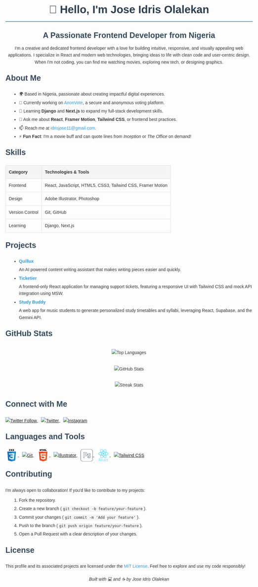 <!DOCTYPE html>
<html lang="en">
<head>
  <meta charset="UTF-8">
  <meta name="viewport" content="width=device-width, initial-scale=1.0">
</head>
<body style="font-family: Arial, sans-serif; line-height: 1.6; color: #333; max-width: 800px; margin: 20px auto; padding: 0 20px;">
  <h1 style="color: #2c3e50; font-size: 2.5em; border-bottom: 2px solid #3498db; padding-bottom: 10px; text-align: center;">👋 Hello, I'm Jose Idris Olalekan</h1>
  <h3 style="color: #34495e; font-size: 1.8em; text-align: center; margin: 10px 0;">A Passionate Frontend Developer from Nigeria</h3>
  <p style="margin: 10px 0; text-align: center;">I'm a creative and dedicated frontend developer with a love for building intuitive, responsive, and visually appealing web applications. I specialize in React and modern web technologies, bringing ideas to life with clean code and user-centric design. When I'm not coding, you can find me watching movies, exploring new tech, or designing graphics.</p>

  <h2 style="color: #34495e; font-size: 1.8em; margin-top: 20px;">About Me</h2>
  <ul style="list-style-type: disc; margin: 10px 0 10px 20px;">
    <li style="margin: 5px 0;">🌍 Based in Nigeria, passionate about creating impactful digital experiences.</li>
    <li style="margin: 5px 0;">🔭 Currently working on <a href="https://github.com/Idris-jose/anonvote" style="color: #3498db; text-decoration: none;">AnonVote</a>, a secure and anonymous voting platform.</li>
    <li style="margin: 5px 0;">🌱 Learning <strong>Django</strong> and <strong>Next.js</strong> to expand my full-stack development skills.</li>
    <li style="margin: 5px 0;">💬 Ask me about <strong>React</strong>, <strong>Framer Motion</strong>, <strong>Tailwind CSS</strong>, or frontend best practices.</li>
    <li style="margin: 5px 0;">📫 Reach me at <a href="mailto:idrisjose11@gmail.com" style="color: #3498db; text-decoration: none;">idrisjose11@gmail.com</a>.</li>
    <li style="margin: 5px 0;">⚡ <strong>Fun Fact</strong>: I'm a movie buff and can quote lines from <em>Inception</em> or <em>The Office</em> on demand!</li>
  </ul>

  <h2 style="color: #34495e; font-size: 1.8em; margin-top: 20px;">Skills</h2>
  <table style="width: 100%; border-collapse: collapse; margin: 10px 0;">
    <tr style="background: #f4f4f4;">
      <th style="padding: 10px; text-align: left; border: 1px solid #ddd;">Category</th>
      <th style="padding: 10px; text-align: left; border: 1px solid #ddd;">Technologies & Tools</th>
    </tr>
    <tr>
      <td style="padding: 10px; border: 1px solid #ddd;">Frontend</td>
      <td style="padding: 10px; border: 1px solid #ddd;">React, JavaScript, HTML5, CSS3, Tailwind CSS, Framer Motion</td>
    </tr>
    <tr>
      <td style="padding: 10px; border: 1px solid #ddd;">Design</td>
      <td style="padding: 10px; border: 1px solid #ddd;">Adobe Illustrator, Photoshop</td>
    </tr>
    <tr>
      <td style="padding: 10px; border: 1px solid #ddd;">Version Control</td>
      <td style="padding: 10px; border: 1px solid #ddd;">Git, GitHub</td>
    </tr>
    <tr>
      <td style="padding: 10px; border: 1px solid #ddd;">Learning</td>
      <td style="padding: 10px; border: 1px solid #ddd;">Django, Next.js</td>
    </tr>
  </table>

  <h2 style="color: #34495e; font-size: 1.8em; margin-top: 20px;">Projects</h2>
  <ul style="list-style-type: disc; margin: 10px 0 10px 20px;">
    <li style="margin: 5px 0;">
      <strong><a href="https://github.com/Idris-jose/Quillux" style="color: #3498db; text-decoration: none;">Quillux</a></strong>
      <p style="margin: 5px 0;">An AI powered content writing assistant that makes writing pieces easier and quickly.</p>
    </li>
    <li style="margin: 5px 0;">
      <strong><a href="https://github.com/Idris-jose/ticketier" style="color: #3498db; text-decoration: none;">Ticketier</a></strong>
      <p style="margin: 5px 0;">A frontend-only React application for managing support tickets, featuring a responsive UI with Tailwind CSS and mock API integration using MSW.</p>
    </li>
    <li style="margin: 5px 0;">
      <strong><a href="https://github.com/Idris-jose/studdy-buddy" style="color: #3498db; text-decoration: none;">Study Buddy</a></strong>
      <p style="margin: 5px 0;">A web app for music students to generate personalized study timetables and syllabi, leveraging React, Supabase, and the Gemini API.</p>
    </li>
  </ul>

  <h2 style="color: #34495e; font-size: 1.8em; margin-top: 20px;">GitHub Stats</h2>
  <p style="margin: 10px 0; text-align: center;">
    <img src="https://github-readme-stats.vercel.app/api/top-langs?username=idris-jose&show_icons=true&locale=en&layout=compact&theme=radical" alt="Top Languages" style="max-width: 100%; margin: 10px 0;" />
  </p>
  <p style="margin: 10px 0; text-align: center;">
    <img src="https://github-readme-stats.vercel.app/api?username=idris-jose&show_icons=true&locale=en&theme=radical" alt="GitHub Stats" style="max-width: 100%; margin: 10px 0;" />
  </p>
  <p style="margin: 10px 0; text-align: center;">
    <img src="https://github-readme-streak-stats.herokuapp.com/?user=idris-jose&theme=radical" alt="Streak Stats" style="max-width: 100%; margin: 10px 0;" />
  </p>

  <h2 style="color: #34495e; font-size: 1.8em; margin-top: 20px;">Connect with Me</h2>
  <p style="margin: 10px 0;">
    <a href="https://twitter.com/idrisbyte" target="_blank" style="margin-right: 10px;">
      <img src="https://img.shields.io/twitter/follow/idrisbyte?logo=twitter&style=for-the-badge" alt="Twitter Follow" style="vertical-align: middle;" />
    </a>
    <a href="https://twitter.com/idrisbyte" target="_blank" style="margin-right: 10px;">
      <img src="https://raw.githubusercontent.com/rahuldkjain/github-profile-readme-generator/master/src/images/icons/Social/twitter.svg" alt="Twitter" height="30" width="40" style="vertical-align: middle;" />
    </a>
    <a href="https://instagram.com/grim_studios_22" target="_blank">
      <img src="https://raw.githubusercontent.com/rahuldkjain/github-profile-readme-generator/master/src/images/icons/Social/instagram.svg" alt="Instagram" height="30" width="40" style="vertical-align: middle;" />
    </a>
  </p>

  <h2 style="color: #34495e; font-size: 1.8em; margin-top: 20px;">Languages and Tools</h2>
  <p style="margin: 10px 0;">
    <a href="https://www.w3schools.com/css/" target="_blank" style="margin-right: 10px;">
      <img src="https://raw.githubusercontent.com/devicons/devicon/master/icons/css3/css3-original-wordmark.svg" alt="CSS3" width="40" height="40" style="vertical-align: middle;" />
    </a>
    <a href="https://git-scm.com/" target="_blank" style="margin-right: 10px;">
      <img src="https://www.vectorlogo.zone/logos/git-scm/git-scm-icon.svg" alt="Git" width="40" height="40" style="vertical-align: middle;" />
    </a>
    <a href="https://www.w3.org/html/" target="_blank" style="margin-right: 10px;">
      <img src="https://raw.githubusercontent.com/devicons/devicon/master/icons/html5/html5-original-wordmark.svg" alt="HTML5" width="40" height="40" style="vertical-align: middle;" />
    </a>
    <a href="https://www.adobe.com/in/products/illustrator.html" target="_blank" style="margin-right: 10px;">
      <img src="https://www.vectorlogo.zone/logos/adobe_illustrator/adobe_illustrator-icon.svg" alt="Illustrator" width="40" height="40" style="vertical-align: middle;" />
    </a>
    <a href="https://www.photoshop.com/en" target="_blank" style="margin-right: 10px;">
      <img src="https://raw.githubusercontent.com/devicons/devicon/master/icons/photoshop/photoshop-line.svg" alt="Photoshop" width="40" height="40" style="vertical-align: middle;" />
    </a>
    <a href="https://reactjs.org/" target="_blank" style="margin-right: 10px;">
      <img src="https://raw.githubusercontent.com/devicons/devicon/master/icons/react/react-original-wordmark.svg" alt="React" width="40" height="40" style="vertical-align: middle;" />
    </a>
    <a href="https://tailwindcss.com/" target="_blank" style="margin-right: 10px;">
      <img src="https://www.vectorlogo.zone/logos/tailwindcss/tailwindcss-icon.svg" alt="Tailwind CSS" width="40" height="40" style="vertical-align: middle;" />
    </a>
  </p>

  <h2 style="color: #34495e; font-size: 1.8em; margin-top: 20px;">Contributing</h2>
  <p style="margin: 10px 0;">I'm always open to collaboration! If you'd like to contribute to my projects:</p>
  <ol style="list-style-type: decimal; margin: 10px 0 10px 20px;">
    <li style="margin: 5px 0;">Fork the repository.</li>
    <li style="margin: 5px 0;">Create a new branch (<code style="background: #f4f4f4; padding: 2px 4px; border-radius: 3px;">git checkout -b feature/your-feature</code>).</li>
    <li style="margin: 5px 0;">Commit your changes (<code style="background: #f4f4f4; padding: 2px 4px; border-radius: 3px;">git commit -m 'Add your feature'</code>).</li>
    <li style="margin: 5px 0;">Push to the branch (<code style="background: #f4f4f4; padding: 2px 4px; border-radius: 3px;">git push origin feature/your-feature</code>).</li>
    <li style="margin: 5px 0;">Open a Pull Request with a clear description of your changes.</li>
  </ol>

  <h2 style="color: #34495e; font-size: 1.8em; margin-top: 20px;">License</h2>
  <p style="margin: 10px 0;">This profile and its associated projects are licensed under the <a href="LICENSE" style="color: #3498db; text-decoration: none;">MIT License</a>. Feel free to explore and use my code responsibly!</p>

  <p style="margin: 20px 0; text-align: center; font-style: italic;">Built with 💻 and ☕ by Jose Idris Olalekan</p>
</body>
</html>
